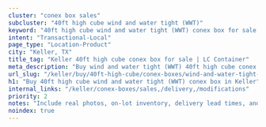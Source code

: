 ```yaml
---
cluster: "conex box sales"
subcluster: "40ft high cube wind and water tight (WWT)"
keyword: "40ft high cube wind and water tight (WWT) conex box for sale Keller, TX"
intent: "Transactional-Local"
page_type: "Location-Product"
city: "Keller, TX"
title_tag: "Keller 40ft high cube conex box for sale | LC Container"
meta_description: "Buy wind and water tight (WWT) 40ft high cube conex box sale with local delivery in Keller, TX. LC Container — local Since 2003. Request a fast quote today."
url_slug: "/keller/buy/40ft-high-cube/conex-boxes/wind-and-water-tight-wwt"
h1: "Buy 40ft high cube wind and water tight (WWT) conex box in Keller"
internal_links: "/keller/conex-boxes/sales,/delivery,/modifications"
priority: 2
notes: "Include real photos, on-lot inventory, delivery lead times, and financing info."
noindex: true
---
```


<!-- TODO: Add unique city/inventory copy, images, and internal links here. -->
